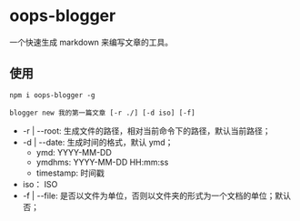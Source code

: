 # oops-blogger

一个快速生成 markdown 来编写文章的工具。

## 使用

```shell
npm i oops-blogger -g

blogger new 我的第一篇文章 [-r ./] [-d iso] [-f]
```

+ -r | --root:  生成文件的路径，相对当前命令下的路径，默认当前路径；
+ -d | --date:  生成时间的格式，默认 ymd；
  + ymd:        YYYY-MM-DD
  + ymdhms:     YYYY-MM-DD HH:mm:ss
  + timestamp:  时间戳
+ iso：         ISO
+ -f | --file:  是否以文件为单位，否则以文件夹的形式为一个文档的单位；默认否；
